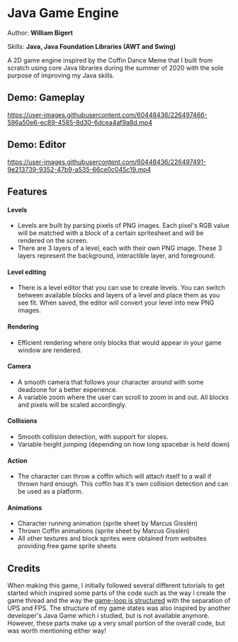 # Java Game Engine
Author: **William Bigert**

Skills: **Java, Java Foundation Libraries (AWT and Swing)**

A 2D game engine inspired by the Coffin Dance Meme that I built from scratch using core Java libraries during the summer of 2020 with the sole purpose of improving my Java skills.

## Demo: Gameplay
https://user-images.githubusercontent.com/60448436/226497466-596a50e6-ec89-4585-8d30-6dcea4af9a8d.mp4

## Demo: Editor
https://user-images.githubusercontent.com/60448436/226497491-9e213739-9352-47b9-a535-66ce0c045c19.mp4

## Features

#### Levels
- Levels are built by parsing pixels of PNG images. Each pixel's RGB value will be matched with a block of a certain spritesheet and will be rendered on the screen.
- There are 3 layers of a level, each with their own PNG image. These 3 layers represent the background, interactible layer, and foreground.

#### Level editing
- There is a level editor that you can use to create levels. You can switch between available blocks and layers of a level and place them as you see fit. When saved, the editor will convert your level into new PNG images.

#### Rendering
- Efficient rendering where only blocks that would appear in your game window are rendered.

#### Camera
- A smooth camera that follows your character around with some deadzone for a better experience.
- A variable zoom where the user can scroll to zoom in and out. All blocks and pixels will be scaled accordingly.

#### Collisions
- Smooth collision detection, with support for slopes.
- Variable height jumping (depending on how long spacebar is held down)

#### Action
- The character can throw a coffin which will attach itself to a wall if thrown hard enough. This coffin has it's own collision detection and can be used as a platform.   

#### Animations
- Character running animation (sprite sheet by Marcus Gisslén)
- Thrown Coffin animations (sprite sheet by Marcus Gisslén)
- All other textures and block sprites were obtained from websites providing free game sprite sheets

## Credits
When making this game, I initially followed several different tutorials to get started which inspired some parts of the code such as the way I create the game thread and the way the [game-loop is structured](https://www.youtube.com/watch?v=ec5BMsJxcdY) with the separation of UPS and FPS. The structure of my game states was also inspired by another developer's Java Game which i studied, but is not available anymore. However, these parts make up a very small portion of the overall code, but was worth mentioning either way!


